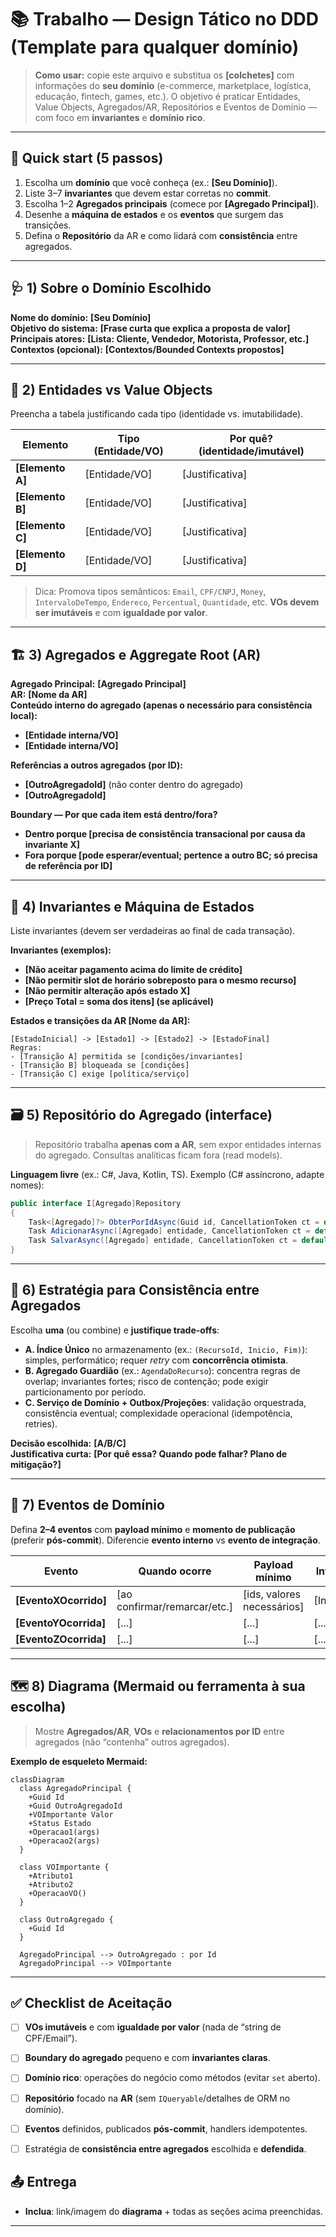 # 📚 Trabalho — Design Tático no DDD (Template para qualquer domínio)

> **Como usar:** copie este arquivo e substitua os **[colchetes]** com informações do **seu domínio** (e-commerce, marketplace, logística, educação, fintech, games, etc.).
> O objetivo é praticar Entidades, Value Objects, Agregados/AR, Repositórios e Eventos de Domínio — com foco em **invariantes** e **domínio rico**.

---

## 🚀 Quick start (5 passos)
1. Escolha um **domínio** que você conheça (ex.: **[Seu Domínio]**).
2. Liste 3–7 **invariantes** que devem estar corretas no **commit**.
3. Escolha 1–2 **Agregados principais** (comece por **[Agregado Principal]**).
4. Desenhe a **máquina de estados** e os **eventos** que surgem das transições.
5. Defina o **Repositório** da AR e como lidará com **consistência** entre agregados.

---

## 🩺 1) Sobre o Domínio Escolhido
**Nome do domínio:** **[Seu Domínio]**  
**Objetivo do sistema:** **[Frase curta que explica a proposta de valor]**  
**Principais atores:** **[Lista: Cliente, Vendedor, Motorista, Professor, etc.]**  
**Contextos (opcional):** **[Contextos/Bounded Contexts propostos]**

---

## 🧩 2) Entidades vs Value Objects
Preencha a tabela justificando cada tipo (identidade vs. imutabilidade).

| Elemento | Tipo (Entidade/VO) | Por quê? (identidade/imutável) |
|---|---|---|
| **[Elemento A]** | [Entidade/VO] | [Justificativa] |
| **[Elemento B]** | [Entidade/VO] | [Justificativa] |
| **[Elemento C]** | [Entidade/VO] | [Justificativa] |
| **[Elemento D]** | [Entidade/VO] | [Justificativa] |

> Dica: Promova tipos semânticos: `Email`, `CPF/CNPJ`, `Money`, `IntervaloDeTempo`, `Endereco`, `Percentual`, `Quantidade`, etc. **VOs devem ser imutáveis** e com **igualdade por valor**.

---

## 🏗️ 3) Agregados e Aggregate Root (AR)
**Agregado Principal:** **[Agregado Principal]**  
**AR:** **[Nome da AR]**  
**Conteúdo interno do agregado (apenas o necessário para consistência local):**  
- **[Entidade interna/VO]**
- **[Entidade interna/VO]**

**Referências a outros agregados (por ID):**  
- **[OutroAgregadoId]** (não conter dentro do agregado)
- **[OutroAgregadoId]**

**Boundary — Por que cada item está dentro/fora?**  
- **Dentro porque [precisa de consistência transacional por causa da invariante X]**  
- **Fora porque [pode esperar/eventual; pertence a outro BC; só precisa de referência por ID]**

---

## 🧭 4) Invariantes e Máquina de Estados
Liste invariantes (devem ser verdadeiras ao final de cada transação).

**Invariantes (exemplos):**
- **[Não aceitar pagamento acima do limite de crédito]**
- **[Não permitir slot de horário sobreposto para o mesmo recurso]**
- **[Não permitir alteração após estado X]**
- **[Preço Total = soma dos itens] (se aplicável)**

**Estados e transições da AR [Nome da AR]:**
```
[EstadoInicial] -> [Estado1] -> [Estado2] -> [EstadoFinal]
Regras:
- [Transição A] permitida se [condições/invariantes]
- [Transição B] bloqueada se [condições]
- [Transição C] exige [política/serviço]
```

---

## 🗃️ 5) Repositório do Agregado (interface)
> Repositório trabalha **apenas com a AR**, sem expor entidades internas do agregado. Consultas analíticas ficam fora (read models).

**Linguagem livre** (ex.: C#, Java, Kotlin, TS). Exemplo (C# assíncrono, adapte nomes):
```csharp
public interface I[Agregado]Repository
{
    Task<[Agregado]?> ObterPorIdAsync(Guid id, CancellationToken ct = default);
    Task AdicionarAsync([Agregado] entidade, CancellationToken ct = default);
    Task SalvarAsync([Agregado] entidade, CancellationToken ct = default);
}
```

---

## 🔄 6) Estratégia para Consistência entre Agregados
Escolha **uma** (ou combine) e **justifique trade-offs**:

- **A. Índice Único** no armazenamento (ex.: `(RecursoId, Inicio, Fim)`): simples, performático; requer _retry_ com **concorrência otimista**.
- **B. Agregado Guardião** (ex.: `AgendaDoRecurso`): concentra regras de overlap; invariantes fortes; risco de contenção; pode exigir particionamento por período.
- **C. Serviço de Domínio + Outbox/Projeções**: validação orquestrada, consistência eventual; complexidade operacional (idempotência, retries).

**Decisão escolhida:** **[A/B/C]**  
**Justificativa curta:** **[Por quê essa? Quando pode falhar? Plano de mitigação?]**

---

## 📣 7) Eventos de Domínio
Defina **2–4 eventos** com **payload mínimo** e **momento de publicação** (preferir **pós-commit**). Diferencie **evento interno** vs **evento de integração**.

| Evento | Quando ocorre | Payload mínimo | Interno/Integração | Observações |
|---|---|---|---|---|
| **[EventoXOcorrido]** | [ao confirmar/remarcar/etc.] | [ids, valores necessários] | [Interno/Integração] | [idempotência, consumidor] |
| **[EventoYOcorrida]** | [...] | [...] | [...] | [...] |
| **[EventoZOcorrida]** | [...] | [...] | [...] | [...] |

---

## 🗺️ 8) Diagrama (Mermaid ou ferramenta à sua escolha)
> Mostre **Agregados/AR**, **VOs** e **relacionamentos por ID** entre agregados (não “contenha” outros agregados).

**Exemplo de esqueleto Mermaid:**
```mermaid
classDiagram
  class AgregadoPrincipal {
    +Guid Id
    +Guid OutroAgregadoId
    +VOImportante Valor
    +Status Estado
    +Operacao1(args)
    +Operacao2(args)
  }

  class VOImportante {
    +Atributo1
    +Atributo2
    +OperacaoVO()
  }

  class OutroAgregado {
    +Guid Id
  }

  AgregadoPrincipal --> OutroAgregado : por Id
  AgregadoPrincipal --> VOImportante
```

---

## ✅ Checklist de Aceitação
- [ ] **VOs imutáveis** e com **igualdade por valor** (nada de “string de CPF/Email”).
- [ ] **Boundary do agregado** pequeno e com **invariantes claras**.
- [ ] **Domínio rico**: operações do negócio como métodos (evitar `set` aberto).
- [ ] **Repositório** focado na **AR** (sem `IQueryable`/detalhes de ORM no domínio).
- [ ] **Eventos** definidos, publicados **pós-commit**, handlers idempotentes.
- [ ] Estratégia de **consistência entre agregados** escolhida e **defendida**.


## 📤 Entrega

- **Inclua**: link/imagem do **diagrama** + todas as seções acima preenchidas.
---

